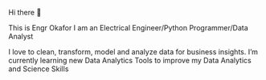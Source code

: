 Hi there 👋

This is Engr Okafor
I am an Electrical Engineer/Python Programmer/Data Analyst

I love to clean, transform, model and analyze data for business insights.
I’m currently learning new Data Analytics Tools to improve my Data Analytics and Science Skills

